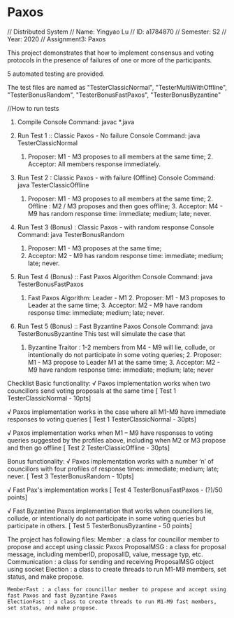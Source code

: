 # Paxos

// Distributed System
// Name: Yingyao Lu
// ID: a1784870
// Semester: S2
// Year: 2020
// Assignment3: Paxos

This project demonstrates that how to implement consensus and voting protocols in the presence of failures of one or more of the participants.

5 automated testing are provided.

The test files are named as "TesterClassicNormal", "TesterMultiWithOffline", "TesterBonusRandom", "TesterBonusFastPaxos", "TesterBonusByzantine"

//How to run tests
1. Compile
    Console Command: javac *.java

2. Run Test 1 :: Classic Paxos - No failure
	Console Command: java TesterClassicNormal
	1. Proposer: M1 - M3 proposes to all members at the same time;
        2. Acceptor: All members response immediately.

3. Run Test 2 : Classic Paxos - with failure (Offline)
       	Console Command: java TesterClassicOffline
	1. Proposer: M1 - M3 proposes to all members at the same time;
        2. Offline : M2 / M3 proposes and then goes offline;
        3. Acceptor: M4 - M9 has random response time: immediate; medium; late; never.

4. Run Test 3 (Bonus) : Classic Paxos - with random response
	Console Command: java TesterBonusRandom
	1. Proposer: M1 - M3 proposes at the same time;
	2. Acceptor: M2 - M9 has random response time: immediate; medium; late; never.

5. Run Test 4 (Bonus) :: Fast Paxos Algorithm
	Console Command: java TesterBonusFastPaxos
	1. Fast Paxos Algorithm: Leader - M1
        2. Proposer: M1 - M3 proposes to Leader at the same time;
        3. Acceptor: M2 - M9 have random response time: immediate; medium; late; never.


6. Run Test 5 (Bonus) :: Fast Byzantine Paxos
	Console Command: java TesterBonusByzantine
	This test will simulate the case that 
	1. Byzantine Traitor : 1-2 members from M4 - M9 will lie, collude,
	or intentionally do not participate in some voting queries;
        2. Proposer: M1 - M3 propose to Leader M1 at the same time;
        3. Acceptor: M2 - M9 have random response time: immediate; medium; late; never


Checklist
Basic functionality:
√ Paxos implementation works when two councillors send voting proposals at the same time [ Test 1 TesterClassicNormal - 10pts]

√ Paxos implementation works in the case where all M1-M9 have immediate responses to voting queries [ Test 1 TesterClassicNormal - 30pts]

√ Paxos implementation works when M1 – M9 have responses to voting queries suggested by the profiles above, including
when M2 or M3 propose and then go offline [ Test 2 TesterClassicOffline - 30pts]

Bonus functionality:
√ Paxos implementation works with a number ‘n’ of councillors with four profiles of response times: immediate;  medium; late; never.  [ Test 3 TesterBonusRandom - 10pts]


√ Fast Pax's implementation works [ Test 4 TesterBonusFastPaxos - (?)/50 points]

√ Fast Byzantine Paxos implementation that works when councillors lie, collude,
    or intentionally do not participate in some voting queries but participate in others. [ Test 5 TesterBonusByzantine - 50 points]

The project has following files:
    Member : a class for councillor member to propose and accept using classic Paxos
    ProposalMSG : a class for proposal message, including memberID, proposalID, value, message typ, etc.
    Communication : a class for sending and receiving ProposalMSG object using socket
    Election : a class to create threads to run M1-M9 members, set status, and make propose.
    
    MemberFast : a class for councillor member to propose and accept using fast Paxos and fast Byzantine Paxos
    ElectionFast : a class to create threads to run M1-M9 fast members, set status, and make propose.
